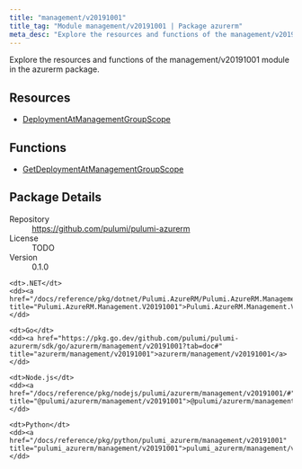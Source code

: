 ```yaml
---
title: "management/v20191001"
title_tag: "Module management/v20191001 | Package azurerm"
meta_desc: "Explore the resources and functions of the management/v20191001 module in the azurerm package."
---
```


<!-- WARNING: this file was generated by Pulumi Docs Generator. -->
<!-- Do not edit by hand unless you're certain you know what you are doing! -->

Explore the resources and functions of the management/v20191001 module in the azurerm package.

<h2 id="resources">Resources</h2>
<ul class="api">
    <li><a href="deploymentatmanagementgroupscope" title="DeploymentAtManagementGroupScope"><span class="symbol resource"></span>DeploymentAtManagementGroupScope</a></li>
</ul>

<h2 id="functions">Functions</h2>
<ul class="api">
    <li><a href="getdeploymentatmanagementgroupscope" title="GetDeploymentAtManagementGroupScope"><span class="symbol function"></span>GetDeploymentAtManagementGroupScope</a></li>
</ul>

<h2 id="package-details">Package Details</h2>
<dl class="package-details">
	<dt>Repository</dt>
	<dd><a href="https://github.com/pulumi/pulumi-azurerm">https://github.com/pulumi/pulumi-azurerm</a></dd>
	<dt>License</dt>
	<dd>TODO</dd>
	<dt>Version</dt>
	<dd>0.1.0</dd>
</dl>



<dl class="tabular">

    <dt>.NET</dt>
    <dd><a href="/docs/reference/pkg/dotnet/Pulumi.AzureRM/Pulumi.AzureRM.Management.V20191001.html" title="Pulumi.AzureRM.Management.V20191001">Pulumi.AzureRM.Management.V20191001</a></dd>

    <dt>Go</dt>
    <dd><a href="https://pkg.go.dev/github.com/pulumi/pulumi-azurerm/sdk/go/azurerm/management/v20191001?tab=doc#" title="azurerm/management/v20191001">azurerm/management/v20191001</a></dd>

    <dt>Node.js</dt>
    <dd><a href="/docs/reference/pkg/nodejs/pulumi/azurerm/management/v20191001/#" title="@pulumi/azurerm/management/v20191001">@pulumi/azurerm/management/v20191001</a></dd>

    <dt>Python</dt>
    <dd><a href="/docs/reference/pkg/python/pulumi_azurerm/management/v20191001" title="pulumi_azurerm/management/v20191001">pulumi_azurerm/management/v20191001</a></dd>

</dl>


